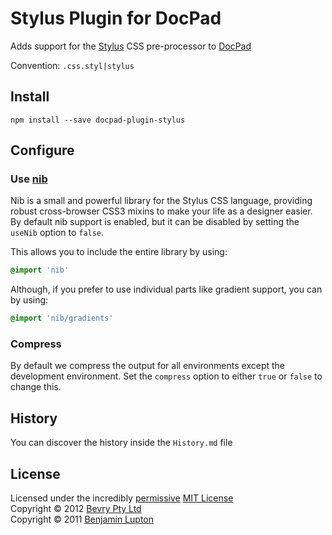 # Stylus Plugin for DocPad
Adds support for the [Stylus](http://learnboost.github.com/stylus/) CSS pre-processor to [DocPad](https://docpad.org)

Convention:  `.css.styl|stylus`


## Install

```
npm install --save docpad-plugin-stylus
```


## Configure

### Use [nib](http://visionmedia.github.com/nib/)
Nib is a small and powerful library for the Stylus CSS language, providing robust cross-browser CSS3 mixins to make your life as a designer easier. By default nib support is enabled, but it can be disabled by setting the `useNib` option to `false`.

This allows you to include the entire library by using:
```css
@import 'nib'
```

Although, if you prefer to use individual parts like gradient support, you can by using:
```css
@import 'nib/gradients'
```

### Compress
By default we compress the output for all environments except the development environment. Set the `compress` option to either `true` or `false` to change this.


## History
You can discover the history inside the `History.md` file


## License
Licensed under the incredibly [permissive](http://en.wikipedia.org/wiki/Permissive_free_software_licence) [MIT License](http://creativecommons.org/licenses/MIT/)
<br/>Copyright &copy; 2012 [Bevry Pty Ltd](http://bevry.me)
<br/>Copyright &copy; 2011 [Benjamin Lupton](http://balupton.com)

